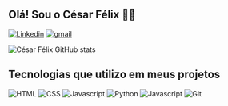 ## Olá! Sou o César Félix 🖐🏼

[![Linkedin](https://img.shields.io/badge/LinkedIn-0077B5?style=for-the-badge&logo=linkedin&logoColor=white
)](https://www.linkedin.com/in/c%C3%A9sarf%C3%A9lix/)
[![gmail](https://img.shields.io/badge/Gmail-D14836?style=for-the-badge&logo=gmail&logoColor=white
)](cesarfelix340@gmail.com)

![César Félix GitHub stats](https://github-readme-stats.vercel.app/api?username=Cesarfelix001&show_icons=true&theme=tokyonight)

## Tecnologias que utilizo em meus projetos

![HTML](https://img.shields.io/badge/HTML5-E34F26?style=for-the-badge&logo=html5&logoColor=white)
![CSS](https://img.shields.io/badge/CSS3-1572B6?style=for-the-badge&logo=css3&logoColor=white)
![Javascript](https://img.shields.io/badge/JavaScript-F7DF1E?style=for-the-badge&logo=javascript&logoColor=black)
![Python](https://img.shields.io/badge/Python-3776AB?style=for-the-badge&logo=python&logoColor=white)
![Javascript](https://img.shields.io/badge/Django-092E20?style=for-the-badge&logo=django&logoColor=white)
![Git](https://img.shields.io/badge/GIT-E44C30?style=for-the-badge&logo=git&logoColor=white)
